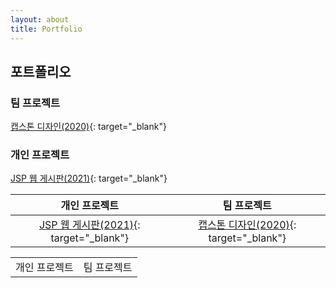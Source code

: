 ```yaml
---
layout: about
title: Portfolio
---
```


## 포트폴리오

### 팀 프로젝트

[캡스톤 디자인(2020)](https://github.com/HwangSumin0313/capstone.design.project){: target="_blank"}


### 개인 프로젝트

[JSP 웹 게시판(2021)](https://github.com/HwangSumin0313/HwangSumin0313.web){: target="_blank"}


&nbsp;&nbsp;&nbsp;&nbsp;&nbsp;&nbsp;**개인 프로젝트**&nbsp;&nbsp;&nbsp;&nbsp;&nbsp;&nbsp;|&nbsp;&nbsp;&nbsp;&nbsp;&nbsp;&nbsp;**팀 프로젝트**&nbsp;&nbsp;&nbsp;&nbsp;&nbsp;&nbsp;
:------:	|:-------:	
[JSP 웹 게시판(2021)](https://github.com/HwangSumin0313/HwangSumin0313.web){: target="_blank"} | [캡스톤 디자인(2020)](https://github.com/HwangSumin0313/capstone.design.project){: target="_blank"}


<table style="width: 100%">
  <tr>
    <td>개인 프로젝트</td>
    <td>팀 프로젝트</td>
  </tr>
</table>
